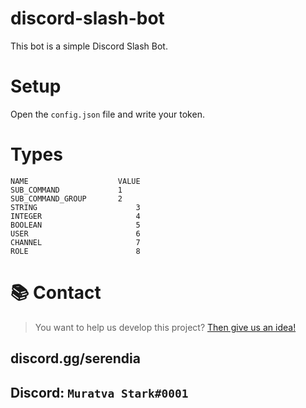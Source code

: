 # discord-slash-bot
This bot is a simple Discord Slash Bot.

# Setup
Open the `config.json` file and write your token.

# Types
```
NAME	                VALUE
SUB_COMMAND	            1
SUB_COMMAND_GROUP	    2
STRING	                    3
INTEGER	                    4
BOOLEAN	                    5
USER	                    6
CHANNEL	                    7
ROLE	                    8
```

# 📚 Contact
> You want to help us develop this project? [Then give us an idea!](https://github.com/muratvastark/discord-slash-bot/issues)

## discord.gg/serendia
## Discord: `Muratva Stark#0001`
